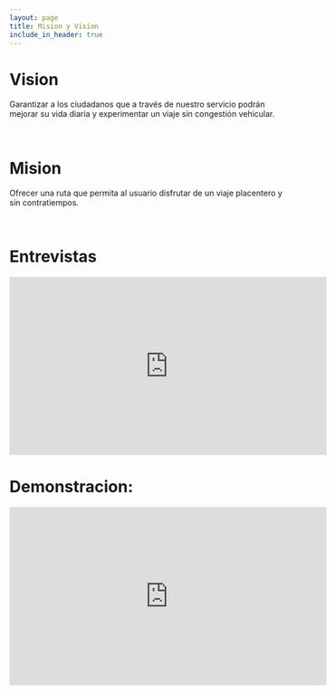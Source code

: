 ```yaml
---
layout: page
title: Mision y Vision
include_in_header: true
---
```


# Vision
Garantizar a los ciudadanos que a través de nuestro servicio podrán mejorar su vida diaria y experimentar un viaje sin congestión vehicular. 

<br>

# Mision
Ofrecer una ruta que permita al usuario disfrutar de un viaje  placentero y sin contratiempos.

<br>

# Entrevistas
<iframe width="560" height="315" src="https://www.youtube.com/embed/SrWZj81jGEI" frameborder="0" allow="accelerometer; autoplay; encrypted-media; gyroscope; picture-in-picture" allowfullscreen></iframe>

# Demonstracion:
<iframe width="560" height="315" src="https://www.youtube.com/embed/bAzWhKqPGSg" frameborder="0" allow="accelerometer; autoplay; encrypted-media; gyroscope; picture-in-picture" allowfullscreen></iframe>